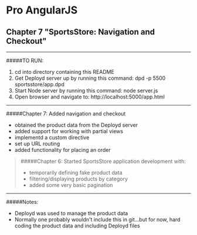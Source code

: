Pro AngularJS 
=============

Chapter 7 "SportsStore: Navigation and Checkout"
------------------------------------------------
---

#####TO RUN:

1. cd into directory containing this README
2. Get Deployd server up by running this command: dpd -p 5500 sportsstore/app.dpd
3. Start Node server by running this command: node server.js
4. Open browser and navigate to: http://localhost:5000/app.html

---

#####Chapter 7: Added navigation and checkout
 * obtained the product data from the Deployd server
 * added support for working with partial views
 * implementd a custom directive
 * set up URL routing
 * added functionality for placing an order

> #####Chapter 6: Started SportsStore application development with:
> * temporarily defining fake product data
> * filtering/displaying products by category
> * added some very basic pagination

---
#####Notes:
* Deployd was used to manage the product data
* Normally one probably wouldn't include this in git...but for now, hard coding the product data and including Deployd files
